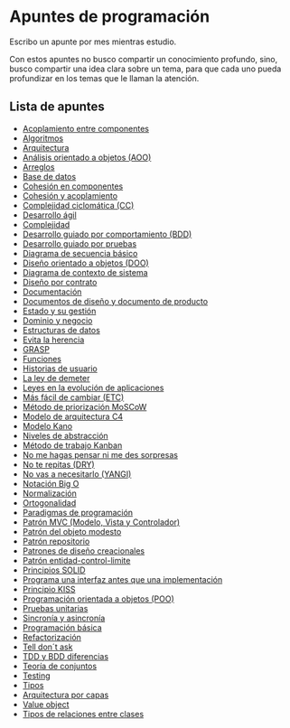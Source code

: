 # Apuntes de programación

Escribo un apunte por mes mientras estudio. 

Con estos apuntes no busco compartir un conocimiento profundo, sino, busco compartir una idea clara sobre un tema, para que cada uno pueda profundizar en los temas que le llaman la atención.
<!--lista_apuntes-->
## Lista de apuntes
- [Acoplamiento entre componentes](apuntes/Acoplamiento%20entre%20componentes.md)
- [Algoritmos](apuntes/Algoritmos.md)
- [Arquitectura](apuntes/Arquitectura.md)
- [Análisis orientado a objetos (AOO)](apuntes/Analisis%20orientado%20a%20objetos%20(AOO).md)
- [Arreglos](apuntes/Arreglos.md)
- [Base de datos](apuntes/Base%20de%20datos.md)
- [Cohesión en componentes](apuntes/Cohesion%20en%20componentes.md)
- [Cohesión y acoplamiento](apuntes/Cohesion%20y%20acoplamiento.md)
- [Complejidad ciclomática (CC)](apuntes/Complejidad%20ciclomatica%20(CC).md)
- [Desarrollo ágil](apuntes/Desarrollo%20agil.md)
- [Complejidad](apuntes/Complejidad.md)
- [Desarrollo guiado por comportamiento (BDD)](apuntes/Desarrollo%20guiado%20por%20comportamiento%20(BDD).md)
- [Desarrollo guiado por pruebas](apuntes/Desarrollo%20guiado%20por%20pruevas%20(TDD).md)
- [Diagrama de secuencia básico](apuntes/Diagrama%20de%20secuencia%20basico.md)
- [Diseño orientado a objetos (DOO)](apuntes/Disenno%20orientado%20a%20objetos%20(DOO).md)
- [Diagrama de contexto de sistema](apuntes/Diagrama%20de%20contexto%20de%20sistema.md)
- [Diseño por contrato](apuntes/Disenno%20por%20contrato.md)
- [Documentación](apuntes/Documentacion.md)
- [Documentos de diseño y documento de producto](apuntes/Documentos%20de%20disenno%20y%20documento%20de%20producto.md)
- [Estado y su gestión](apuntes/Estado%20y%20su%20gestion.md)
- [Dominio y negocio](apuntes/Dominio%20y%20negocio.md)
- [Estructuras de datos](apuntes/Estructuras%20de%20datos.md)
- [Evita la herencia](apuntes/Evita%20la%20herencia.md)
- [GRASP](apuntes/GRASP.md)
- [Funciones](apuntes/Funciones.md)
- [Historias de usuario](apuntes/Historias%20de%20usuario.md)
- [La ley de demeter](apuntes/La%20ley%20de%20demeter.md)
- [Leyes en la evolución de aplicaciones](apuntes/Leyes_en_la_evolucion_de_aplicaciones.md)
- [Más fácil de cambiar (ETC)](apuntes/Mas%20facil%20de%20cambiar%20(STR).md)
- [Método de priorización MoSCoW](apuntes/Metodo_de_priorizacion_MoSCoW.md)
- [Modelo de arquitectura C4](apuntes/Modelo_de_arquitectura_C4.md)
- [Modelo Kano](apuntes/Modelo_kano.md)
- [Niveles de abstracción](apuntes/Niveles%20de%20abstraccion.md)
- [Método de trabajo Kanban](apuntes/Metodo%20de%20trabajo%20Kanban.md)
- [No me hagas pensar ni me des sorpresas](apuntes/No%20me%20hagas%20pensar%20ni%20me%20des%20sorpresas.md)
- [No te repitas (DRY)](apuntes/No%20te%20repitas%20(DRY).md)
- [No vas a necesitarlo (YANGI)](apuntes/No%20vas%20a%20necesitarlo%20(YANGI).md)
- [Notación Big O](apuntes/Notacion%20Big%20O.md)
- [Normalización](apuntes/Normalizacion.md)
- [Ortogonalidad](apuntes/Ortogonalidad.md)
- [Paradigmas de programación](apuntes/Paradigmas%20de%20programacion.md)
- [Patrón MVC (Modelo, Vista y Controlador)](apuntes/Patron%20MVC%20(Modelo,%20vista%20y%20controlador).md)
- [Patrón del objeto modesto](apuntes/Patron%20del%20objeto%20modesto.md)
- [Patrón repositorio](apuntes/Patron_repositorio.md)
- [Patrones de diseño creacionales](apuntes/Patrones%20de%20diseño%20creacionales.md)
- [Patrón entidad-control-limite](apuntes/Patron%20entidad-control-limite.md)
- [Principios SOLID](apuntes/Principios%20SOLID.md)
- [Programa una interfaz antes que una implementación](apuntes/Programa%20una%20interfaz%20antes%20que%20una%20implementacion.md)
- [Principio KISS](apuntes/Principio%20KISS.md)
- [Programación orientada a objetos (POO)](apuntes/Programacion%20orientada%20a%20objetos%20(POO).md)
- [Pruebas unitarias](apuntes/Pruevas%20unitarias.md)
- [Sincronía y asincronía](apuntes/Sincronia%20y%20asincronia.md)
- [Programación básica](apuntes/Programacion%20basica.md)
- [Refactorización](apuntes/Refactorizacion.md)
- [Tell don´t ask](apuntes/Tell%20dont%20ask.md)
- [TDD y BDD diferencias](apuntes/TDD%20y%20BDD%20diferencias.md)
- [Teoría de conjuntos](apuntes/Teoria%20de%20conjuntos.md)
- [Testing](apuntes/Testing.md)
- [Tipos](apuntes/Tipos.md)
- [Arquitectura por capas](apuntes/arquitectura%20por%20capas.md)
- [Value object](apuntes/Value_object.md)
- [Tipos de relaciones entre clases](apuntes/Tipos%20de%20relaciones%20entre%20clases.md)
<!--lista_apuntes-->